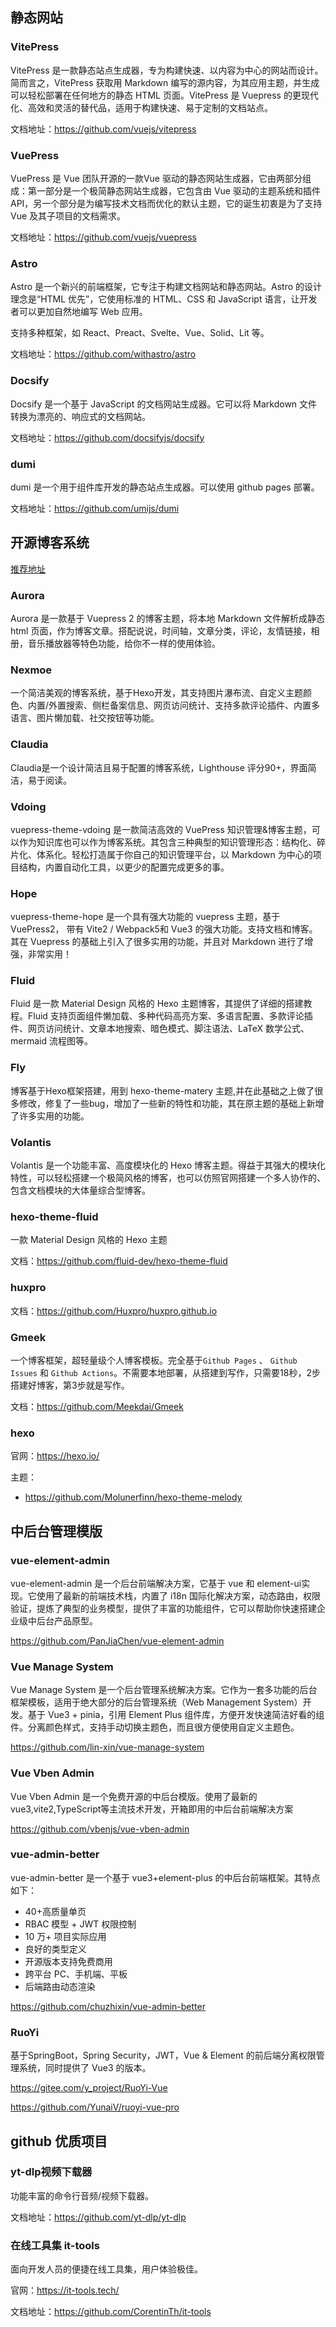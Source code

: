 


## 静态网站

### VitePress

VitePress 是一款静态站点生成器，专为构建快速、以内容为中心的网站而设计。简而言之，VitePress 获取用 Markdown 编写的源内容，为其应用主题，并生成可以轻松部署在任何地方的静态 HTML 页面。VitePress 是 Vuepress 的更现代化、高效和灵活的替代品，适用于构建快速、易于定制的文档站点。

文档地址：https://github.com/vuejs/vitepress



### VuePress

VuePress 是 Vue 团队开源的一款Vue 驱动的静态网站生成器，它由两部分组成：第一部分是一个极简静态网站生成器，它包含由 Vue 驱动的主题系统和插件 API，另一个部分是为编写技术文档而优化的默认主题，它的诞生初衷是为了支持 Vue 及其子项目的文档需求。

文档地址：https://github.com/vuejs/vuepress



### Astro

Astro 是一个新兴的前端框架，它专注于构建文档网站和静态网站。Astro 的设计理念是“HTML 优先”，它使用标准的 HTML、CSS 和 JavaScript 语言，让开发者可以更加自然地编写 Web 应用。

支持多种框架，如 React、Preact、Svelte、Vue、Solid、Lit 等。

文档地址：https://github.com/withastro/astro



### Docsify

Docsify 是一个基于 JavaScript 的文档网站生成器。它可以将 Markdown 文件转换为漂亮的、响应式的文档网站。

文档地址：https://github.com/docsifyjs/docsify



### dumi

dumi 是一个用于组件库开发的静态站点生成器。可以使用 github pages 部署。

文档地址：https://github.com/umijs/dumi



## 开源博客系统

[推荐地址](https://mp.weixin.qq.com/s/DZYJ1tLEy_HAJR4L1hR_GQ)



###   Aurora

Aurora 是一款基于 Vuepress 2 的博客主题，将本地 Markdown 文件解析成静态 html 页面，作为博客文章。搭配说说，时间轴，文章分类，评论，友情链接，相册，音乐播放器等特色功能，给你不一样的使用体验。



###  Nexmoe

一个简洁美观的博客系统，基于Hexo开发，其支持图片瀑布流、自定义主题颜色、内置/外置搜索、侧栏备案信息、网页访问统计、支持多款评论插件、内置多语言、图片懒加载、社交按钮等功能。



###  Claudia

Claudia是一个设计简洁且易于配置的博客系统，Lighthouse 评分90+，界面简洁，易于阅读。



###  Vdoing

vuepress-theme-vdoing 是一款简洁高效的 VuePress 知识管理&博客主题，可以作为知识库也可以作为博客系统。其包含三种典型的知识管理形态：结构化、碎片化、体系化。轻松打造属于你自己的知识管理平台，以 Markdown 为中心的项目结构，内置自动化工具，以更少的配置完成更多的事。



###  Hope

vuepress-theme-hope 是一个具有强大功能的 vuepress 主题，基于 VuePress2， 带有 Vite2 / Webpack5和 Vue3 的强大功能。支持文档和博客。其在 Vuepress 的基础上引入了很多实用的功能，并且对 Markdown 进行了增强，非常实用！



###  Fluid

Fluid 是一款 Material Design 风格的 Hexo 主题博客，其提供了详细的搭建教程。Fluid 支持页面组件懒加载、多种代码高亮方案、多语言配置、多款评论插件、网页访问统计、文章本地搜索、暗色模式、脚注语法、LaTeX 数学公式、mermaid 流程图等。



###  Fly

博客基于Hexo框架搭建，用到 hexo-theme-matery 主题,并在此基础之上做了很多修改，修复了一些bug，增加了一些新的特性和功能，其在原主题的基础上新增了许多实用的功能。



###  Volantis

Volantis 是一个功能丰富、高度模块化的 Hexo 博客主题。得益于其强大的模块化特性，可以轻松搭建一个极简风格的博客，也可以仿照官网搭建一个多人协作的、包含文档模块的大体量综合型博客。



### hexo-theme-fluid

一款 Material Design 风格的 Hexo 主题

文档：https://github.com/fluid-dev/hexo-theme-fluid



### huxpro

文档：https://github.com/Huxpro/huxpro.github.io



### Gmeek

一个博客框架，超轻量级个人博客模板。完全基于`Github Pages` 、 `Github Issues` 和 `Github Actions`。不需要本地部署，从搭建到写作，只需要18秒，2步搭建好博客，第3步就是写作。

文档：https://github.com/Meekdai/Gmeek



### hexo

官网：https://hexo.io/

主题：

* https://github.com/Molunerfinn/hexo-theme-melody



## 中后台管理模版

### vue-element-admin

vue-element-admin 是一个后台前端解决方案，它基于 vue 和 element-ui实现。它使用了最新的前端技术栈，内置了 i18n 国际化解决方案，动态路由，权限验证，提炼了典型的业务模型，提供了丰富的功能组件，它可以帮助你快速搭建企业级中后台产品原型。

https://github.com/PanJiaChen/vue-element-admin



### Vue Manage System

Vue Manage System 是一个后台管理系统解决方案。它作为一套多功能的后台框架模板，适用于绝大部分的后台管理系统（Web Management System）开发。基于 Vue3 + pinia，引用 Element Plus 组件库，方便开发快速简洁好看的组件。分离颜色样式，支持手动切换主题色，而且很方便使用自定义主题色。

https://github.com/lin-xin/vue-manage-system



### Vue Vben Admin

Vue Vben Admin 是一个免费开源的中后台模版。使用了最新的vue3,vite2,TypeScript等主流技术开发，开箱即用的中后台前端解决方案

https://github.com/vbenjs/vue-vben-admin



### vue-admin-better

vue-admin-better 是一个基于 vue3+element-plus 的中后台前端框架。其特点如下：

- 40+高质量单页
- RBAC 模型 + JWT 权限控制
- 10 万+ 项目实际应用
- 良好的类型定义
- 开源版本支持免费商用
- 跨平台 PC、手机端、平板
- 后端路由动态渲染

https://github.com/chuzhixin/vue-admin-better



### RuoYi

基于SpringBoot，Spring Security，JWT，Vue & Element 的前后端分离权限管理系统，同时提供了 Vue3 的版本。

https://gitee.com/y_project/RuoYi-Vue

https://github.com/YunaiV/ruoyi-vue-pro







## github 优质项目

### yt-dlp视频下载器

功能丰富的命令行音频/视频下载器。

文档地址：https://github.com/yt-dlp/yt-dlp



### 在线工具集 it-tools

面向开发人员的便捷在线工具集，用户体验极佳。

官网：https://it-tools.tech/

文档地址：https://github.com/CorentinTh/it-tools